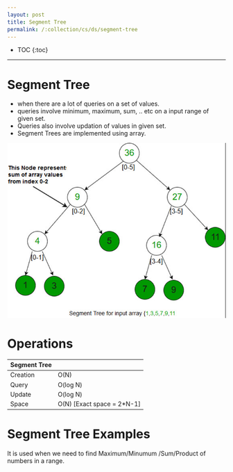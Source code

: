 ```yaml
---
layout: post
title: Segment Tree
permalink: /:collection/cs/ds/segment-tree
---
```


- TOC
{:toc}

---

# Segment Tree

- when there are a lot of queries on a set of values. 
- queries involve minimum, maximum, sum, .. etc on a input range of given set. 
- Queries also involve updation of values in given set. 
- Segment Trees are implemented using array.

![segment-tree.png](https://github.com/arpit04tripathi/files-cdn/raw/cdn/dsa/ds/tree/segment-tree.png)

# Operations

|Segment Tree||
|---|---|
|Creation   | O(N)
|Query      | O(log N)
|Update     | O(log N)
|Space      | O(N) [Exact space = 2*N-1]

# Segment Tree Examples
It is used when we need to find Maximum/Minumum /Sum/Product of numbers in a range.